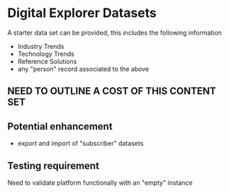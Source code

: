 # Digital Explorer Datasets

A starter data set can be provided, this includes the following information

- Industry Trends
- Technology Trends
- Reference Solutions
- any "person" record associated to the above


## NEED TO OUTLINE A COST OF THIS CONTENT SET

## Potential enhancement
- export and import of "subscriber" datasets

##  Testing requirement
Need to validate platform functionally with an "empty" instance
